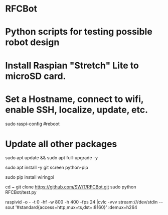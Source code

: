 # RFCBot
# Python scripts for testing possible robot design

# Install Raspian "Stretch" Lite to microSD card.
# Set a Hostname, connect to wifi, enable SSH, localize, update, etc.
sudo raspi-config
#reboot

# Update all other packages
sudo apt update && sudo apt full-upgrade -y


sudo apt install -y git screen python-pip

sudo pip install wiringpi



cd ~
git clone https://github.com/SWiT/RFCBot.git
sudo python RFCBot/test.py

raspivid -o - -t 0 -hf -w 800 -h 400 -fps 24 |cvlc -vvv stream:///dev/stdin --sout '#standard{access=http,mux=ts,dst=:8160}' :demux=h264

